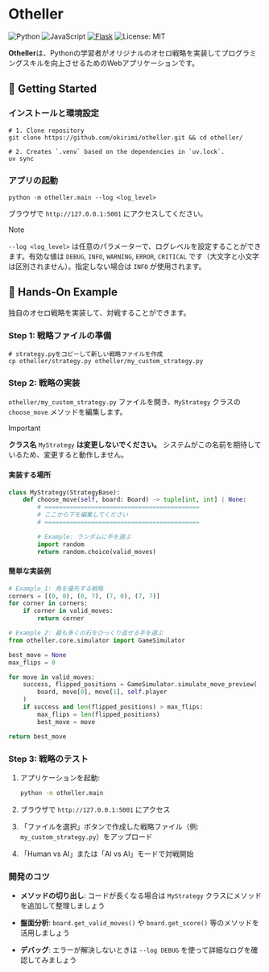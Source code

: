 # Otheller

![Python](https://img.shields.io/badge/Python-3.12-blue.svg?logo=python&logoColor=white&style=flat&labelColor=24292e)
![JavaScript](https://img.shields.io/badge/JavaScript-F7DF1E.svg?logo=javascript&logoColor=black&style=flat)
[![Flask](https://img.shields.io/badge/Flask-3.1.1-3b808b.svg?logo=flask&logoColor=white&labelColor=24292e)](https://flask.palletsprojects.com/)
![License: MIT](https://img.shields.io/badge/License-MIT-yellow.svg)

**Otheller**は、Pythonの学習者がオリジナルのオセロ戦略を実装してプログラミングスキルを向上させるためのWebアプリケーションです。

## 🚀 Getting Started

### インストールと環境設定

```
# 1. Clone repository
git clone https://github.com/okirimi/otheller.git && cd otheller/

# 2. Creates `.venv` based on the dependencies in `uv.lock`.
uv sync
```

### アプリの起動

```
python -m otheller.main --log <log_level>
```

ブラウザで `http://127.0.0.1:5001` にアクセスしてください。

> [!NOTE]
> `--log <log_level>` は任意のパラメーターで、ログレベルを設定することができます。有効な値は `DEBUG`, `INFO`, `WARNING`, `ERROR`, `CRITICAL` です（大文字と小文字は区別されません）。指定しない場合は `INFO` が使用されます。

## 📗 Hands-On Example

独自のオセロ戦略を実装して、対戦することができます。

### Step 1: 戦略ファイルの準備

```
# strategy.pyをコピーして新しい戦略ファイルを作成
cp otheller/strategy.py otheller/my_custom_strategy.py
```

### Step 2: 戦略の実装

`otheller/my_custom_strategy.py` ファイルを開き、`MyStrategy` クラスの `choose_move` メソッドを編集します。

> [!IMPORTANT]
> **クラス名** `MyStrategy` **は変更しないでください。** システムがこの名前を期待しているため、変更すると動作しません。

#### 実装する場所

```python
class MyStrategy(StrategyBase):
    def choose_move(self, board: Board) -> tuple[int, int] | None:
        # ===========================================
        # ここから下を編集してください
        # ===========================================

        # Example: ランダムに手を選ぶ
        import random
        return random.choice(valid_moves)
```

#### 簡単な実装例

```python
# Example_1: 角を優先する戦略
corners = [(0, 0), (0, 7), (7, 0), (7, 7)]
for corner in corners:
    if corner in valid_moves:
        return corner

# Example_2: 最も多くの石をひっくり返せる手を選ぶ
from otheller.core.simulator import GameSimulator

best_move = None
max_flips = 0

for move in valid_moves:
    success, flipped_positions = GameSimulator.simulate_move_preview(
        board, move[0], move[1], self.player
    )
    if success and len(flipped_positions) > max_flips:
        max_flips = len(flipped_positions)
        best_move = move

return best_move
```

### Step 3: 戦略のテスト

1. アプリケーションを起動:

   ```bash
   python -m otheller.main
   ```

2. ブラウザで `http://127.0.0.1:5001` にアクセス

3. 「ファイルを選択」ボタンで作成した戦略ファイル（例: `my_custom_strategy.py`）をアップロード

4. 「Human vs AI」または「AI vs AI」モードで対戦開始

### 開発のコツ

- **メソッドの切り出し**: コードが長くなる場合は `MyStrategy` クラスにメソッドを追加して整理しましょう

- **盤面分析**: `board.get_valid_moves()` や `board.get_score()` 等のメソッドを活用しましょう

- **デバッグ**: エラーが解決しないときは `--log DEBUG` を使って詳細なログを確認してみましょう
